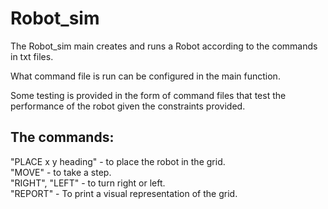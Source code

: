 # Robot_sim

The Robot_sim main creates and runs a Robot according to the commands in txt files.

What command file is run can be configured in the main function.

Some testing is provided in the form of command files that test the performance of the robot given the constraints provided.

## The commands:

"PLACE x y heading"  - to place the robot in the grid. <br>
"MOVE"  - to take a step. <br>
"RIGHT", "LEFT"  - to turn right or left. <br>
"REPORT"  - To print a visual representation of the grid. 
